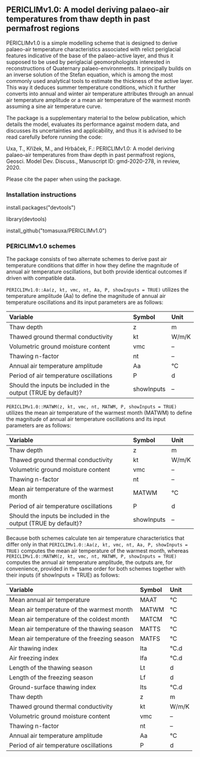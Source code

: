 ## PERICLIMv1.0: A model deriving palaeo-air temperatures from thaw depth in past permafrost regions
PERICLIMv1.0 is a simple modelling scheme that is designed to derive palaeo-air temperature characteristics associated with relict periglacial features indicative of the base of the palaeo-active layer, and thus it supposed to be used by periglacial geomorphologists interested in reconstructions of Quaternary palaeo-environments. It principally builds on an inverse solution of the Stefan equation, which is among the most commonly used analytical tools to estimate the thickness of the active layer. This way it deduces summer temperature conditions, which it further converts into annual and winter air temperature attributes through an annual air temperature amplitude or a mean air temperature of the warmest month assuming a sine air temperature curve.

The package is a supplementary material to the below publication, which details the model, evaluates its performance against modern data, and discusses its uncertainties and applicability, and thus it is advised to be read carefully before running the code:

Uxa, T., Křížek, M., and Hrbáček, F.: PERICLIMv1.0: A model deriving palaeo-air temperatures from thaw depth in past permafrost regions, Geosci. Model Dev. Discuss., Manuscript ID: gmd-2020-278, in review, 2020.

Please cite the paper when using the package.

### Installation instructions
install.packages("devtools")

library(devtools)

install_github("tomasuxa/PERICLIMv1.0")

### PERICLIMv1.0 schemes
The package consists of two alternate schemes to derive past air temperature conditions that differ in how they define the magnitude of annual air temperature oscillations, but both provide identical outcomes if driven with compatible data.

`PERICLIMv1.0::Aa(z, kt, vmc, nt, Aa, P, showInputs = TRUE)` utilizes the temperature amplitude (Aa) to define the magnitude of annual air temperature oscillations and its input parameters are as follows:

Variable | Symbol | Unit
:-------- | :------ | :----
Thaw depth | z | m
Thawed ground thermal conductivity | kt | W/m/K
Volumetric ground moisture content | vmc | –
Thawing n-factor | nt | –
Annual air temperature amplitude | Aa | °C
Period of air temperature oscillations | P | d
Should the inputs be included in the output (TRUE by default)? | showInputs | –

`PERICLIMv1.0::MATWM(z, kt, vmc, nt, MATWM, P, showInputs = TRUE)` utilizes the mean air temperature of the warmest month (MATWM) to define the magnitude of annual air temperature oscillations and its input parameters are as follows:

Variable | Symbol | Unit
:-------- | :------ | :----
Thaw depth | z | m
Thawed ground thermal conductivity | kt | W/m/K
Volumetric ground moisture content | vmc | –
Thawing n-factor | nt | –
Mean air temperature of the warmest month | MATWM | °C
Period of air temperature oscillations | P | d
Should the inputs be included in the output (TRUE by default)? | showInputs | –

Because both schemes calculate ten air temperature characteristics that differ only in that `PERICLIMv1.0::Aa(z, kt, vmc, nt, Aa, P, showInputs = TRUE)` computes the mean air temperature of the warmest month, whereas `PERICLIMv1.0::MATWM(z, kt, vmc, nt, MATWM, P, showInputs = TRUE)` computes the annual air temperature amplitude, the outputs are, for convenience, provided in the same order for both schemes together with their inputs (if showInputs = TRUE) as follows:

Variable | Symbol | Unit
:-------- | :------ | :----
Mean annual air temperature | MAAT | °C
Mean air temperature of the warmest month | MATWM | °C
Mean air temperature of the coldest month | MATCM | °C
Mean air temperature of the thawing season | MATTS | °C
Mean air temperature of the freezing season | MATFS | °C
Air thawing index | Ita | °C.d
Air freezing index | Ifa | °C.d
Length of the thawing season | Lt | d 
Length of the freezing season | Lf | d
Ground-surface thawing index | Its | °C.d
Thaw depth | z | m
Thawed ground thermal conductivity | kt | W/m/K
Volumetric ground moisture content | vmc | –
Thawing n-factor | nt | –
Annual air temperature amplitude | Aa | °C
Period of air temperature oscillations | P | d

